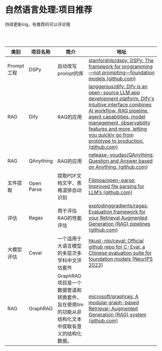 # 自然语言处理:项目推荐

持续更新ing，有推荐的可以评论哦

<br />

<br />

| 类别       | 项目名称   | 简介                                                                                            | 地址                                                                                                                                                                                                                                                                                                                 |
| ---------- | ---------- | ----------------------------------------------------------------------------------------------- | -------------------------------------------------------------------------------------------------------------------------------------------------------------------------------------------------------------------------------------------------------------------------------------------------------------------- |
| Prompt工程 | DSPy       | 自动改写prompt的库                                                                              | [stanfordnlp/dspy: DSPy: The framework for programming—not prompting—foundation models (github.com)](https://github.com/stanfordnlp/dspy)                                                                                                                                                                             |
| RAG        | Dify       | RAG的应用                                                                                       | [langgenius/dify: Dify is an open-source LLM app development platform. Dify&#39;s intuitive interface combines AI workflow, RAG pipeline, agent capabilities, model management, observability features and more, letting you quickly go from prototype to production. (github.com)](https://github.com/langgenius/dify) |
| RAG        | QAnything  | RAG的应用                                                                                       | [netease-youdao/QAnything: Question and Answer based on Anything. (github.com)](https://github.com/netease-youdao/qanything)                                                                                                                                                                                            |
| 文件提取   | Open Parse | 提取PDF文档文字、表格混排自动识别                                                               | [Filimoa/open-parse: Improved file parsing for LLM’s (github.com)](https://github.com/Filimoa/open-parse)                                                                                                                                                                                                              |
| 评估       | Ragas      | 用于评估RAG的性能评估                                                                           | [explodinggradients/ragas: Evaluation framework for your Retrieval Augmented Generation (RAG) pipelines (github.com)](https://github.com/explodinggradients/ragas)                                                                                                                                                      |
| 大模型评估 | Ceval      | 一个适用于大语言模型的多层次多学科中文评估套件                                                  | [hkust-nlp/ceval: Official github repo for C-Eval, a Chinese evaluation suite for foundation models [NeurIPS 2023]](https://github.com/hkust-nlp/ceval)                                                                                                                                                                 |
| RAG        | GraphRAG   | GraphRAG项目是一个数据管道和转换套件，旨在使用llm的功能从非结构化文本中提取有意义的结构化数据。 | [microsoft/graphrag: A modular graph-based Retrieval-Augmented Generation (RAG) system (github.com)](https://github.com/microsoft/graphrag)                                                                                                                                                                             |
